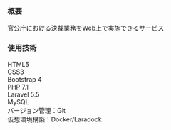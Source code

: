 <h3>概要</h3>
官公庁における決裁業務をWeb上で実施できるサービス


<h3>使用技術</h3>
HTML5<br>
CSS3<br>
Bootstrap 4<br>
PHP 7.1<br>
Laravel 5.5<br>
MySQL<br>
バージョン管理：Git<br>
仮想環境構築：Docker/Laradock

